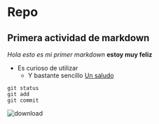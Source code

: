 # Repo
## Primera actividad de markdown
_Hola esto es mi primer markdown_
**estoy muy feliz**
- Es curioso de utilizar
  + Y bastante sencillo
[Un saludo](https://www.realbetisbalompie.es/)

```
git status
git add
git commit
```
![download](https://github.com/user-attachments/assets/7d3b9780-f2b1-4e4f-ae0a-cfcb5a3c6dae)
